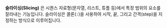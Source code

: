  **슬라이싱(Slicing)** 은 시퀀스 자료형(문자열, 리스트, 튜플 등)에서 특정 범위의 요소를 잘라내는 기능입니다. 슬라이싱은 콜론(`:`)을 사용하여 시작, 끝, 그리고 간격(step)을 지정하는 방식으로 이루어집니다.